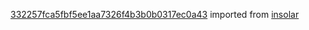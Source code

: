 [332257fca5fbf5ee1aa7326f4b3b0b0317ec0a43](https://github.com/insolar/insolar/commit/332257fca5fbf5ee1aa7326f4b3b0b0317ec0a43) imported from [insolar](https://github.com/insolar/insolar)
